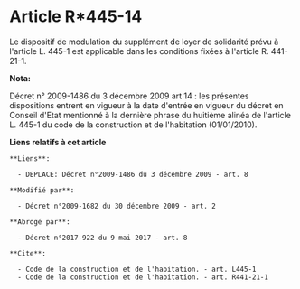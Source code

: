 # Article R*445-14

Le dispositif de modulation du supplément de loyer de solidarité prévu à l'article L. 445-1 est applicable dans les
conditions fixées à l'article R. 441-21-1.

**Nota:**

Décret n° 2009-1486 du 3 décembre 2009 art 14 : les présentes dispositions entrent en vigueur à la date d'entrée en vigueur
du décret en Conseil d'Etat mentionné à la dernière phrase du huitième alinéa de l'article L. 445-1 du code de la
construction et de l'habitation (01/01/2010).

**Liens relatifs à cet article**

	**Liens**:

	  - DEPLACE: Décret n°2009-1486 du 3 décembre 2009 - art. 8

	**Modifié par**:

	  - Décret n°2009-1682 du 30 décembre 2009 - art. 2

	**Abrogé par**:

	  - Décret n°2017-922 du 9 mai 2017 - art. 8

	**Cite**:

	  - Code de la construction et de l'habitation. - art. L445-1
	  - Code de la construction et de l'habitation. - art. R441-21-1
